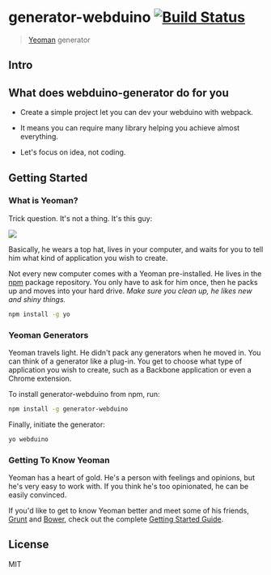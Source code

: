 # generator-webduino [![Build Status](https://secure.travis-ci.org/abalone0204/generator-webduino.png?branch=master)](https://travis-ci.org/abalone0204/generator-webduino)

> [Yeoman](http://yeoman.io) generator

## Intro

## What does webduino-generator do for you

- Create a simple project let you can dev your webduino with webpack.

- It means you can require many library helping you achieve almost everything.

- Let's focus on idea, not coding.


## Getting Started

### What is Yeoman?

Trick question. It's not a thing. It's this guy:

![](http://i.imgur.com/JHaAlBJ.png)

Basically, he wears a top hat, lives in your computer, and waits for you to tell him what kind of application you wish to create.

Not every new computer comes with a Yeoman pre-installed. He lives in the [npm](https://npmjs.org) package repository. You only have to ask for him once, then he packs up and moves into your hard drive. *Make sure you clean up, he likes new and shiny things.*

```bash
npm install -g yo
```

### Yeoman Generators

Yeoman travels light. He didn't pack any generators when he moved in. You can think of a generator like a plug-in. You get to choose what type of application you wish to create, such as a Backbone application or even a Chrome extension.

To install generator-webduino from npm, run:

```bash
npm install -g generator-webduino
```

Finally, initiate the generator:

```bash
yo webduino
```

### Getting To Know Yeoman

Yeoman has a heart of gold. He's a person with feelings and opinions, but he's very easy to work with. If you think he's too opinionated, he can be easily convinced.

If you'd like to get to know Yeoman better and meet some of his friends, [Grunt](http://gruntjs.com) and [Bower](http://bower.io), check out the complete [Getting Started Guide](https://github.com/yeoman/yeoman/wiki/Getting-Started).



## License

MIT
